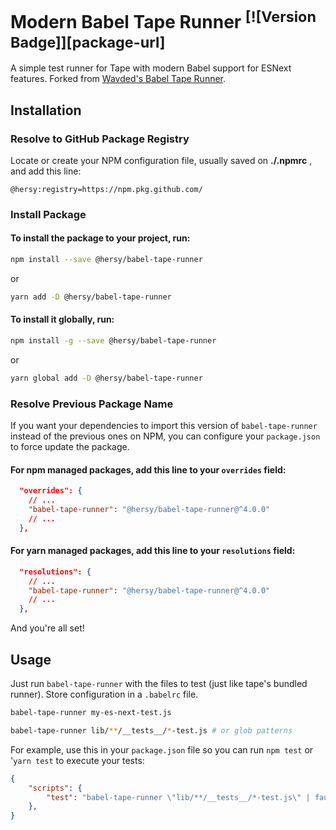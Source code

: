 # Modern Babel Tape Runner <sup>[![Version Badge]][package-url]</sup>

A simple test runner for Tape with modern Babel support for ESNext features. Forked from [Wavded's Babel Tape Runner](https://github.com/wavded/babel-tape-runner).

## Installation

### Resolve to GitHub Package Registry

Locate or create your NPM configuration file, usually saved on **./.npmrc** , and add this line:

```npmrc
@hersy:registry=https://npm.pkg.github.com/
```

### Install Package

#### To install the package to your project, run:

```bash
npm install --save @hersy/babel-tape-runner
```
or
```bash
yarn add -D @hersy/babel-tape-runner
```

#### To install it globally, run:

```bash
npm install -g --save @hersy/babel-tape-runner
```
or
```bash
yarn global add -D @hersy/babel-tape-runner
```

### Resolve Previous Package Name

If you want your dependencies to import this version of `babel-tape-runner` instead of the previous ones on NPM, you can configure your `package.json` to force update the package.

#### For npm managed packages, add this line to your `overrides` field:

```json
  "overrides": {
    // ...
    "babel-tape-runner": "@hersy/babel-tape-runner@^4.0.0"
    // ...
  },
```

#### For yarn managed packages, add this line to your `resolutions` field:

```json
  "resolutions": {
    // ...
    "babel-tape-runner": "@hersy/babel-tape-runner@^4.0.0"
    // ...
  },
```

And you're all set!

## Usage

Just run `babel-tape-runner` with the files to test (just like tape's bundled runner). Store configuration in a `.babelrc` file.

```sh
babel-tape-runner my-es-next-test.js

babel-tape-runner lib/**/__tests__/*-test.js # or glob patterns
```

For example, use this in your `package.json` file so you can run `npm test` or '`yarn test` to execute your tests:

```json
{
    "scripts": {
        "test": "babel-tape-runner \"lib/**/__tests__/*-test.js\" | faucet"
    },
}
```
